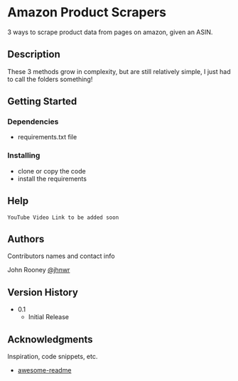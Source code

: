 # Amazon Product Scrapers

3 ways to scrape product data from pages on amazon, given an ASIN.

## Description

These 3 methods grow in complexity, but are still relatively simple, I just had to call the folders something!

## Getting Started

### Dependencies

* requirements.txt file

### Installing

* clone or copy the code
* install the requirements

## Help

```
YouTube Video Link to be added soon
```

## Authors

Contributors names and contact info

John Rooney 
[@jhnwr](https://twitter.com/jhnwr)

## Version History

* 0.1
    * Initial Release

## Acknowledgments

Inspiration, code snippets, etc.
* [awesome-readme](https://github.com/matiassingers/awesome-readme)
